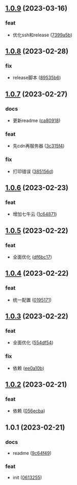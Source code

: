 ## [1.0.9](https://github.com/galaxy-s10/billd-deploy/compare/v1.0.8...v1.0.9) (2023-03-16)


### feat

* 优化ssh和release ([7399a5b](https://github.com/galaxy-s10/billd-deploy/commit/7399a5bf135ad7de129bdea1a64f6547ea3c65da))



## [1.0.8](https://github.com/galaxy-s10/billd-deploy/compare/v1.0.7...v1.0.8) (2023-02-28)


### fix

* release脚本 ([89535b6](https://github.com/galaxy-s10/billd-deploy/commit/89535b615dc6e8e2fdf4628889706b224de159b4))



## [1.0.7](https://github.com/galaxy-s10/billd-deploy/compare/v1.0.6...v1.0.7) (2023-02-27)


### docs

* 更新readme ([ca80918](https://github.com/galaxy-s10/billd-deploy/commit/ca8091886671e40a4e3faf77dcf7da18b4f8abb2))

### feat

* 先cdn再服务器 ([3c315f4](https://github.com/galaxy-s10/billd-deploy/commit/3c315f45c71fd19e3b1bbaf3d43476b8691cf306))

### fix

* 打印错误 ([385156d](https://github.com/galaxy-s10/billd-deploy/commit/385156dfcb199514b2a5ccc135d41dd9b060eb52))



## [1.0.6](https://github.com/galaxy-s10/billd-deploy/compare/v1.0.5...v1.0.6) (2023-02-23)


### feat

* 增加七牛云 ([1c64871](https://github.com/galaxy-s10/billd-deploy/commit/1c648710d519cb3985dcd0f59f47fd701442f7d3))



## [1.0.5](https://github.com/galaxy-s10/billd-deploy/compare/v1.0.4...v1.0.5) (2023-02-22)


### feat

* 全面优化 ([df6bc17](https://github.com/galaxy-s10/billd-deploy/commit/df6bc17b0f0dd5cf3a6b15ebab31f1f936c06722))



## [1.0.4](https://github.com/galaxy-s10/billd-deploy/compare/v1.0.3...v1.0.4) (2023-02-22)


### feat

* 统一配置 ([0195171](https://github.com/galaxy-s10/billd-deploy/commit/0195171ac9799c19151086b6b73852213182d4ec))



## [1.0.3](https://github.com/galaxy-s10/billd-deploy/compare/v1.0.2...v1.0.3) (2023-02-22)


### feat

* 全面优化 ([554df54](https://github.com/galaxy-s10/billd-deploy/commit/554df54c8517f7adb81dec7af99f58381a1dad03))

### fix

* 依赖 ([ee0a10b](https://github.com/galaxy-s10/billd-deploy/commit/ee0a10b0bfad37699c084b5cd449dc0ed8c7ebec))



## [1.0.2](https://github.com/galaxy-s10/ldcloud-deploy/compare/v1.0.1...v1.0.2) (2023-02-21)


### feat

* 依赖 ([056ecba](https://github.com/galaxy-s10/ldcloud-deploy/commit/056ecbad0e28fa2b29656bfede3ebef6722f1597))



## 1.0.1 (2023-02-21)


### docs

* readme ([9c64f49](https://github.com/galaxy-s10/ldcloud-deploy/commit/9c64f498941eeac194749216d82d852720f08094))

### feat

* init ([0613255](https://github.com/galaxy-s10/ldcloud-deploy/commit/0613255a0749952db5caec2b98004488f1cbe12e))



